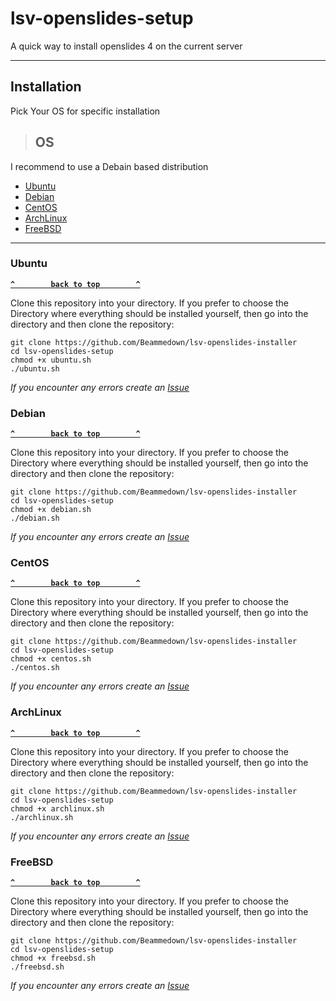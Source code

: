 # lsv-openslides-setup

A quick way to install openslides 4 on the current server

---

## Installation

Pick Your OS for specific installation

>## OS

I recommend to use a Debain based distribution

- [Ubuntu](#ubuntu)
- [Debian](#debian)
- [CentOS](#centos)
- [ArchLinux](#archlinux)
- [FreeBSD](#freebsd)

---

### Ubuntu

**[`^        back to top        ^`](#os)**

Clone this repository into your directory. If you prefer to choose the Directory where everything should be installed yourself, then go into the directory and then clone the repository:

    git clone https://github.com/Beammedown/lsv-openslides-installer
    cd lsv-openslides-setup
    chmod +x ubuntu.sh
    ./ubuntu.sh

_If you encounter any errors create an [Issue](https://github.com/Beammedown/lsv-openslides-installer/issues/new/choose/)_

### Debian

**[`^        back to top        ^`](#os)**

Clone this repository into your directory. If you prefer to choose the Directory where everything should be installed yourself, then go into the directory and then clone the repository:

    git clone https://github.com/Beammedown/lsv-openslides-installer
    cd lsv-openslides-setup
    chmod +x debian.sh
    ./debian.sh

_If you encounter any errors create an [Issue](https://github.com/Beammedown/lsv-openslides-installer/issues/new/choose/)_

### CentOS

**[`^        back to top        ^`](#os)**

Clone this repository into your directory. If you prefer to choose the Directory where everything should be installed yourself, then go into the directory and then clone the repository:

    git clone https://github.com/Beammedown/lsv-openslides-installer
    cd lsv-openslides-setup
    chmod +x centos.sh
    ./centos.sh

_If you encounter any errors create an [Issue](https://github.com/Beammedown/lsv-openslides-installer/issues/new/choose/)_

### ArchLinux

**[`^        back to top        ^`](#os)**

Clone this repository into your directory. If you prefer to choose the Directory where everything should be installed yourself, then go into the directory and then clone the repository:

    git clone https://github.com/Beammedown/lsv-openslides-installer
    cd lsv-openslides-setup
    chmod +x archlinux.sh
    ./archlinux.sh

_If you encounter any errors create an [Issue](https://github.com/Beammedown/lsv-openslides-installer/issues/new/choose/)_

### FreeBSD

**[`^        back to top        ^`](#os)**

Clone this repository into your directory. If you prefer to choose the Directory where everything should be installed yourself, then go into the directory and then clone the repository:

    git clone https://github.com/Beammedown/lsv-openslides-installer
    cd lsv-openslides-setup
    chmod +x freebsd.sh
    ./freebsd.sh

_If you encounter any errors create an [Issue](https://github.com/Beammedown/lsv-openslides-installer/issues/new/choose/)_
